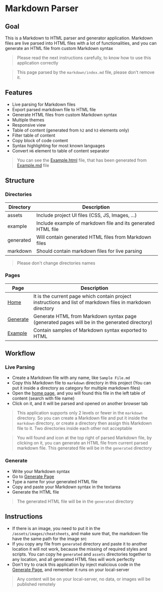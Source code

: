 # Markdown Parser

## Goal

This is a Markdown to HTML parser and generator application. Markdown files are live parsed into HTML files with a lot
of functionalities, and you can generate an HTML file from custom Markdown syntax

> Please read the next instructions carefully, to know how to use this application correctly

> This page parsed by the `markdown/index.md` file, please don't remove it.

## Features

- Live parsing for Markdown files
- Export parsed markdown file to HTML file
- Generate HTML files from custom Markdown syntax
- Multiple themes
- Responsive view
- Table of content (generated from `h2` and `h3` elements only)
- Filter table of content
- Copy block of code content
- Syntax highlighting for most known languages
- Convert `H6` element to table of content separator

> You can see the [Example.html](/example/Example.html) file, that has been generated from [Example.md](/example/Example.md) file

## Structure

### Directories

|Directory|Description|
|---|---|
|assets|Include project UI files (CSS, JS, Images, ...)|
|example|Include example of markdown file and its generated HTML file|
|generated|Will contain generated HTML files from Markdown files|
|markdown|Should contain markdown files for live parsing|

> Please don't change directories names

### Pages

|Page|Description|
|---|---|
|[Home](/index.php)|It is the current page which contain project instructions and list of markdown files in markdown directory|
|[Generate](/generate.php)|Generate HTML from Markdown syntax page (generated pages will be in the generated directory)|
|[Example](/example/Example.html)|Contain samples of Markdown syntax exported to HTML|

## Workflow

### Live Parsing

- Create a Markdown file with any name, like `Sample File.md`
- Copy this Markdown file to `markdown` directory in this project (You can put it inside a directory as category for
  multiple markdown files)
- Open the [home page](/index.php), and you will found this file in the left table of content (search with file name)
- Click on it, and it will be parsed and opened on another browser tab

> This application supports only 2 levels or fewer in the `markdown` directory. So you can create a Markdown file and put it inside the `markdown` directory,
> or create a directory then assign this Markdown file to it. Two directories inside each other not acceptable

> You will found and icon at the top right of parsed Markdown file, by clicking on it, you can generate an HTML file from current parsed
> markdown file. This generated file will be in the `generated` directory

### Generate

- Write your Markdown syntax
- Go to [Generate Page](/generate.php)
- Type a name for your generated HTML file
- Copy and paste your Markdown syntax in the textarea
- Generate the HTML file

> The generated HTML file will be in the `generated` directory

## Instructions

- If there is an image, you need to put it in the `/assets/images/cheatsheets`, and make sure that, the markdown file
  have the same path for the image src
- If you copy any file from `generated` directory and paste it to another location it will not work, because the missing
  of required styles and scripts. You can copy he `generated` and `assets` directories together to any location, and all
  generated HTML files will work perfectly
- Don't try to crack this application by inject malicious code in the [Generate Page](/generate.php), and remember it
  runs on your local-server

> Any content will be on your local-server, no data, or images will be published remotely
